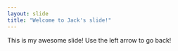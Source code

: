```yaml
---
layout: slide
title: "Welcome to Jack's slide!"
---
```

This is my awesome slide!
Use the left arrow to go back!